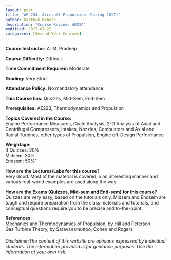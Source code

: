 ```yaml
---
layout: post
title: "AE 234: Aircraft Propulsion (Spring 2017)"
author: Karthik Mahesh
description: "Course Review: AE234"
modified: 2017-07-22
categories: [Second Year Courses]
---
```


**Course Instructor:** A. M. Pradeep

**Course Difficulty:** Difficult

**Time Commitment Required:** Moderate

**Grading:** Very Strict

**Attendance Policy:** No mandatory attendance

**This Course has:** Quizzes, Mid-Sem, End-Sem

**Prerequisites:** AE223, Thermodynamics and Propulsion

**Topics Covered in the Course:**  
Engine Performance Measures, Cycle Analysis, 2-D Analysis of Axial and Centrifugal Compressors, Intakes, Nozzles, Combustors and Axial and Radial Turbines, other types of Propulsion, Engine off-Design Performance

**Weightage:**  
4 Quizzes: 20%  
Midsem: 30%  
Endsem: 50%"

**How are the Lectures/Labs for this course?**  
Very Good. Most of the material is covered in an interesting manner and various real-world examples are used along the way.

**How are the Exams (Quizzes, Mid-sem and End-sem) for this course?**  
Quizzes are very easy, based on the tutorials only. Midsem and Endsem are tough and require preparation from the class materials and tutorials, and conceptual questions require you to be precise and to-the-point.

**References:**  
Mechanics and Thermodynamics of Propulsion, by Hill and Peterson  
Gas Turbine Theory, by Saravanamuttoo, Cohen and Rogers

###### Disclaimer:The content of this website are opinions expressed by individual students. The information provided is for guidance purposes. Use the information at your own risk. 
